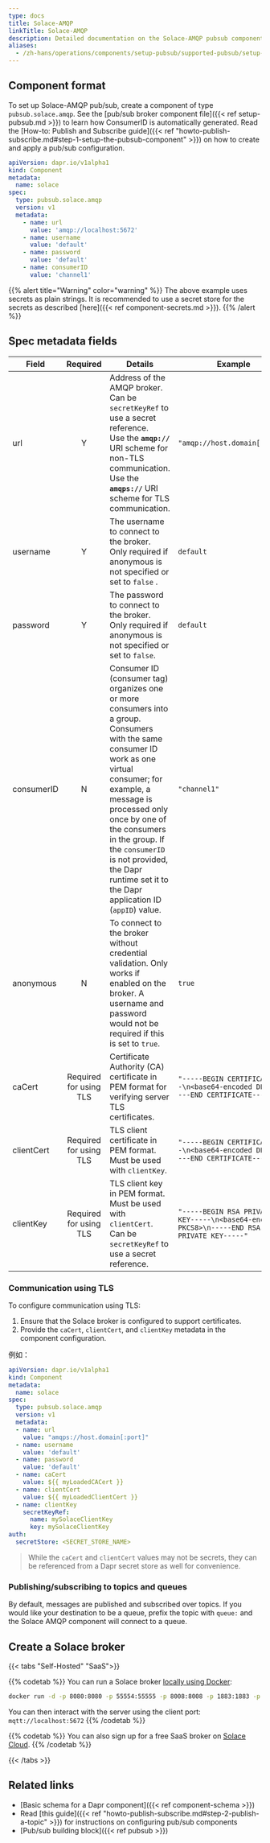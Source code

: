 ```yaml
---
type: docs
title: Solace-AMQP
linkTitle: Solace-AMQP
description: Detailed documentation on the Solace-AMQP pubsub component
aliases:
  - /zh-hans/operations/components/setup-pubsub/supported-pubsub/setup-solace-amqp/
---
```


## Component format

To set up Solace-AMQP pub/sub, create a component of type `pubsub.solace.amqp`. See the [pub/sub broker component file]({{< ref setup-pubsub.md >}}) to learn how ConsumerID is automatically generated. Read the [How-to: Publish and Subscribe guide]({{< ref "howto-publish-subscribe.md#step-1-setup-the-pubsub-component" >}}) on how to create and apply a pub/sub configuration.

```yaml
apiVersion: dapr.io/v1alpha1
kind: Component
metadata:
  name: solace
spec:
  type: pubsub.solace.amqp
  version: v1
  metadata:
    - name: url
      value: 'amqp://localhost:5672'
    - name: username
      value: 'default'
    - name: password
      value: 'default'
    - name: consumerID
      value: 'channel1'
```

{{% alert title="Warning" color="warning" %}}
The above example uses secrets as plain strings. It is recommended to use a secret store for the secrets as described [here]({{< ref component-secrets.md >}}).
{{% /alert %}}

## Spec metadata fields

| Field      |        Required        | Details                                                                                                                                                                                                                                                                                                                                                                                                                       | Example                                                                                      |
| ---------- | :--------------------: | ----------------------------------------------------------------------------------------------------------------------------------------------------------------------------------------------------------------------------------------------------------------------------------------------------------------------------------------------------------------------------------------------------------------------------- | -------------------------------------------------------------------------------------------- |
| url        |            Y           | Address of the AMQP broker. Can be `secretKeyRef` to use a secret reference. <br> Use the **`amqp://`** URI scheme for non-TLS communication. <br> Use the **`amqps://`** URI scheme for TLS communication.                                                                                                                                                   | `"amqp://host.domain[:port]"`                                                                |
| username   |            Y           | The username to connect to the broker. Only required if anonymous is not specified or set to `false` .                                                                                                                                                                                                                                                                                        | `default`                                                                                    |
| password   |            Y           | The password to connect to the broker. Only required if anonymous is not specified or set to `false`.                                                                                                                                                                                                                                                                                         | `default`                                                                                    |
| consumerID |            N           | Consumer ID (consumer tag) organizes one or more consumers into a group. Consumers with the same consumer ID work as one virtual consumer; for example, a message is processed only once by one of the consumers in the group. If the `consumerID` is not provided, the Dapr runtime set it to the Dapr application ID (`appID`) value. | `"channel1"`                                                                                 |
| anonymous  |            N           | To connect to the broker without credential validation. Only works if enabled on the broker. A username and password would not be required if this is set to `true`.                                                                                                                                                                                                          | `true`                                                                                       |
| caCert     | Required for using TLS | Certificate Authority (CA) certificate in PEM format for verifying server TLS certificates.                                                                                                                                                                                                                                                                                                | `"-----BEGIN CERTIFICATE-----\n<base64-encoded DER>\n-----END CERTIFICATE-----"`           |
| clientCert | Required for using TLS | TLS client certificate in PEM format. Must be used with `clientKey`.                                                                                                                                                                                                                                                                                                                          | `"-----BEGIN CERTIFICATE-----\n<base64-encoded DER>\n-----END CERTIFICATE-----"`           |
| clientKey  | Required for using TLS | TLS client key in PEM format. Must be used with `clientCert`. Can be `secretKeyRef` to use a secret reference.                                                                                                                                                                                                                                                                | `"-----BEGIN RSA PRIVATE KEY-----\n<base64-encoded PKCS8>\n-----END RSA PRIVATE KEY-----"` |

### Communication using TLS

To configure communication using TLS:

1. Ensure that the Solace broker is configured to support certificates.
2. Provide the `caCert`, `clientCert`, and `clientKey` metadata in the component configuration.

例如：

```yaml
apiVersion: dapr.io/v1alpha1
kind: Component
metadata:
  name: solace
spec:
  type: pubsub.solace.amqp
  version: v1
  metadata:
  - name: url
    value: "amqps://host.domain[:port]"
  - name: username
    value: 'default'
  - name: password
    value: 'default'
  - name: caCert
    value: ${{ myLoadedCACert }}
  - name: clientCert
    value: ${{ myLoadedClientCert }}
  - name: clientKey
    secretKeyRef:
      name: mySolaceClientKey
      key: mySolaceClientKey
auth:
  secretStore: <SECRET_STORE_NAME>
```

> While the `caCert` and `clientCert` values may not be secrets, they can be referenced from a Dapr secret store as well for convenience.

### Publishing/subscribing to topics and queues

By default, messages are published and subscribed over topics. If you would like your destination to be a queue, prefix the topic with `queue:` and the Solace AMQP component will connect to a queue.

## Create a Solace broker

{{< tabs "Self-Hosted" "SaaS">}}

{{% codetab %}}
You can run a Solace broker [locally using Docker](https://hub.docker.com/r/solace/solace-pubsub-standard):

```bash
docker run -d -p 8080:8080 -p 55554:55555 -p 8008:8008 -p 1883:1883 -p 8000:8000 -p 5672:5672 -p 9000:9000 -p 2222:2222 --shm-size=2g --env username_admin_globalaccesslevel=admin --env username_admin_password=admin --name=solace solace/solace-pubsub-standard
```

You can then interact with the server using the client port: `mqtt://localhost:5672`
{{% /codetab %}}

{{% codetab %}}
You can also sign up for a free SaaS broker on [Solace Cloud](https://console.solace.cloud/login/new-account?product=event-streaming).
{{% /codetab %}}

{{< /tabs >}}

## Related links

- [Basic schema for a Dapr component]({{< ref component-schema >}})
- Read [this guide]({{< ref "howto-publish-subscribe.md#step-2-publish-a-topic" >}}) for instructions on configuring pub/sub components
- [Pub/sub building block]({{< ref pubsub >}})
